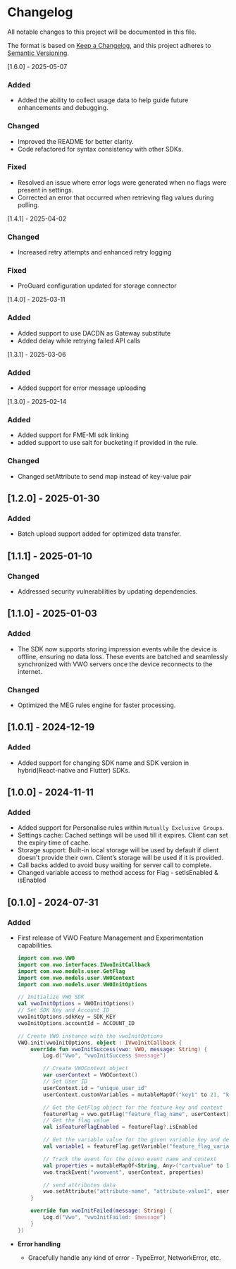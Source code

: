 # Changelog

All notable changes to this project will be documented in this file.

The format is based on [Keep a Changelog](https://keepachangelog.com/en/1.0.0/),
and this project adheres to [Semantic Versioning](https://semver.org/spec/v2.0.0.html).

[1.6.0] - 2025-05-07

### Added

- Added the ability to collect usage data to help guide future enhancements and debugging.

### Changed

- Improved the README for better clarity.
- Code refactored for syntax consistency with other SDKs.

### Fixed

- Resolved an issue where error logs were generated when no flags were present in settings.
- Corrected an error that occurred when retrieving flag values during polling.

[1.4.1] - 2025-04-02

### Changed

- Increased retry attempts and enhanced retry logging

### Fixed

- ProGuard configuration updated for storage connector

[1.4.0] - 2025-03-11

### Added

- Added support to use DACDN as Gateway substitute
- Added delay while retrying failed API calls

[1.3.1] - 2025-03-06

### Added

- Added support for error message uploading

[1.3.0] - 2025-02-14

### Added

- Added support for FME-MI sdk linking
- added support to use salt for bucketing if provided in the rule.

### Changed

- Changed setAttribute to send map instead of key-value pair

## [1.2.0] - 2025-01-30

### Added

- Batch upload support added for optimized data transfer.

## [1.1.1] - 2025-01-10

### Changed

- Addressed security vulnerabilities by updating dependencies.

## [1.1.0] - 2025-01-03

### Added

- The SDK now supports storing impression events while the device is offline, ensuring no data loss. These events are batched and seamlessly synchronized with VWO servers once the device reconnects to the internet.

### Changed

- Optimized the MEG rules engine for faster processing.

## [1.0.1] - 2024-12-19

### Added

- Added support for changing SDK name and SDK version in hybrid(React-native and Flutter) SDKs.

## [1.0.0] - 2024-11-11

### Added

- Added support for Personalise rules within `Mutually Exclusive Groups`.
- Settings cache: Cached settings will be used till it expires. Client can set the expiry time of cache.
- Storage support: Built-in local storage will be used by default if client doesn't provide their own. Client’s storage will be used if it is provided.
- Call backs added to avoid busy waiting for server call to complete.
- Changed variable access to method access for Flag - setIsEnabled & isEnabled

## [0.1.0] - 2024-07-31

### Added

- First release of VWO Feature Management and Experimentation capabilities.

    ```kotlin
    import com.vwo.VWO
    import com.vwo.interfaces.IVwoInitCallback
    import com.vwo.models.user.GetFlag
    import com.vwo.models.user.VWOContext
    import com.vwo.models.user.VWOInitOptions

    // Initialize VWO SDK
    val vwoInitOptions = VWOInitOptions()
    // Set SDK Key and Account ID
    vwoInitOptions.sdkKey = SDK_KEY
    vwoInitOptions.accountId = ACCOUNT_ID

    // Create VWO instance with the vwoInitOptions
    VWO.init(vwoInitOptions, object : IVwoInitCallback {
        override fun vwoInitSuccess(vwo: VWO, message: String) {
            Log.d("Vwo", "vwoInitSuccess $message")

            // Create VWOContext object
            var userContext = VWOContext()
            // Set User ID
            userContext.id = "unique_user_id"
            userContext.customVariables = mutableMapOf("key1" to 21, "key2" to 0)

            // Get the GetFlag object for the feature key and context
            featureFlag = vwo.getFlag("feature_flag_name", userContext)
            // Get the flag value
            val isFeatureFlagEnabled = featureFlag?.isEnabled

            // Get the variable value for the given variable key and default value
            val variable1 = featureFlag.getVariable("feature_flag_variable1", "default-value1")

            // Track the event for the given event name and context
            val properties = mutableMapOf<String, Any>("cartvalue" to 10)
            vwo.trackEvent("vwoevent", userContext, properties)

            // send attributes data
            vwo.setAttribute("attribute-name", "attribute-value1", userContext)
        }

        override fun vwoInitFailed(message: String) {
            Log.d("Vwo", "vwoInitFailed: $message")
        }
    })
    ```

- **Error handling**

  - Gracefully handle any kind of error - TypeError, NetworkError, etc.
